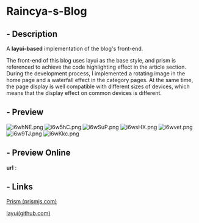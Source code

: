 # Raincya-s-Blog
## - Description

A **layui-based** implementation of the blog's front-end.

The front-end of this blog uses layui as the base style, and prism is referenced to achieve the code highlighting effect in the article section. During the development process, I implemented a rotating image in the home page and a waterfall effect in the category pages. At the same time, the page display is well compatible with different sizes of devices, which means that the display effect on common devices is different.

## - Preview

![i6whNE.png](https://i.328888.xyz/2023/04/18/i6whNE.png)
![i6w5hC.png](https://i.328888.xyz/2023/04/18/i6w5hC.png)
![i6wSuP.png](https://i.328888.xyz/2023/04/18/i6wSuP.png)
![i6wsHX.png](https://i.328888.xyz/2023/04/18/i6wsHX.png)
![i6wvet.png](https://i.328888.xyz/2023/04/18/i6wvet.png)
![i6w9TJ.png](https://i.328888.xyz/2023/04/18/i6w9TJ.png)
![i6wKkc.png](https://i.328888.xyz/2023/04/18/i6wKkc.png)

## - Preview Online

**url** : 

## - Links

[Prism (prismjs.com)](https://prismjs.com/)

[layui(github.com)](https://github.com/layui/layui)
